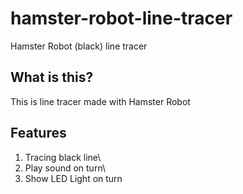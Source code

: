 # hamster-robot-line-tracer
Hamster Robot (black) line tracer

## What is this?
This is line tracer made with Hamster Robot

## Features
1. Tracing black line\
2. Play sound on turn\
3. Show LED Light on turn
